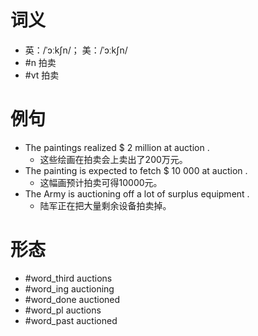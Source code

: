 # 词义
- 英：/ˈɔːkʃn/； 美：/ˈɔːkʃn/
- #n 拍卖
- #vt 拍卖
# 例句
- The paintings realized $ 2 million at auction .
	- 这些绘画在拍卖会上卖出了200万元。
- The painting is expected to fetch $ 10 000 at auction .
	- 这幅画预计拍卖可得10000元。
- The Army is auctioning off a lot of surplus equipment .
	- 陆军正在把大量剩余设备拍卖掉。
# 形态
- #word_third auctions
- #word_ing auctioning
- #word_done auctioned
- #word_pl auctions
- #word_past auctioned
